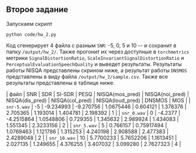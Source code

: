 ## Второе задание

Запускаем скрипт

```
python code/hw_2.py
```

Код сгенерирует 4 файла с разным `SNR`: -5, 0, 5 и 10 -- и сохранит в папку
`/output/hw_2/`. Также прогонит их через доступные в `torchmetrics` метрики
`SignalDistortionRatio`, `ScaleInvariantSignalDistortionRatio` и
`PerceptualEvaluationSpeechQuality` и выведет результаты. Результаты работы
NISQA представлены скрином ниже, а результат работы `DNSMOS` представлены в виду
файла `/output/hw_2/sample.csv`. Также все результаты представлены в таблице
ниже.




| файл | SNR | SDR | SI-SDR | PESQ | NISQA(mos_pred) | NISQA(noi_pred) | NISQA(dis_pred) | NISQA(col_pred) | NISQA(loud_pred) | DNSMOS | MOS |
| `snr-5.wav` | -5 | -9.234993 | -9.270756 | 1.0675446 | 0.604121 | 1.378376 | 2.705365 | 1.193014 | 1.404781 | 2.198392 | 1 |
| `snr_0.wav` | 0 | -4.2377 | -4.2515864 | 1.0548806 | 0.729355 | 1.345632 | 2.989924 | 1.434083 | 1.551345 | 2.3233156 | 2 |
| `snr_5.wav` | 5 | 0.766157 | 0.75917494 | 1.0769463 | 1.121786 | 1.315253 | 4.240198 | 2.908588 | 2.477383 | 2.4289048 | 2 |
| `snr_10.wav` | 10 | 5.7700233 | 5.7652206 | 1.1613451 | 2.027135 | 1.249655 | 4.376255 | 3.407032 | 3.099280 | 2.7627323 | 4 |





